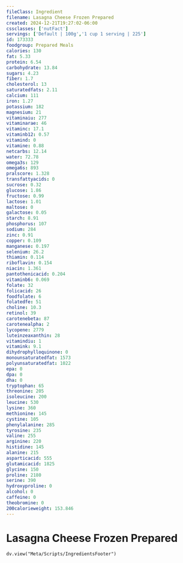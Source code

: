 ```yaml
---
fileClass: Ingredient
filename: Lasagna Cheese Frozen Prepared
created: 2024-12-21T19:27:02-06:00
cssclasses: ['nutFact']
servings: ['Default | 100g','1 cup 1 serving | 225']
id: 173333
foodgroup: Prepared Meals
calories: 130
fat: 5.33
protein: 6.54
carbohydrate: 13.84
sugars: 4.23
fiber: 1.7
cholesterol: 13
saturatedfats: 2.11
calcium: 111
iron: 1.27
potassium: 182
magnesium: 21
vitaminaiu: 277
vitaminarae: 46
vitaminc: 17.1
vitaminb12: 0.57
vitamind: 0
vitamine: 0.88
netcarbs: 12.14
water: 72.78
omega3s: 129
omega6s: 893
pralscore: 1.328
transfattyacids: 0
sucrose: 0.32
glucose: 1.86
fructose: 0.99
lactose: 1.01
maltose: 0
galactose: 0.05
starch: 8.91
phosphorus: 107
sodium: 284
zinc: 0.91
copper: 0.109
manganese: 0.197
selenium: 26.2
thiamin: 0.114
riboflavin: 0.154
niacin: 1.361
pantothenicacid: 0.204
vitaminb6: 0.069
folate: 32
folicacid: 26
foodfolate: 6
folatedfe: 51
choline: 10.3
retinol: 39
carotenebeta: 87
carotenealpha: 2
lycopene: 2779
luteinzeaxanthin: 28
vitamindiu: 1
vitamink: 9.1
dihydrophylloquinone: 0
monounsaturatedfat: 1573
polyunsaturatedfat: 1022
epa: 0
dpa: 0
dha: 0
tryptophan: 65
threonine: 205
isoleucine: 200
leucine: 530
lysine: 360
methionine: 145
cystine: 105
phenylalanine: 285
tyrosine: 235
valine: 255
arginine: 220
histidine: 145
alanine: 215
asparticacid: 555
glutamicacid: 1825
glycine: 150
proline: 2180
serine: 390
hydroxyproline: 0
alcohol: 0
caffeine: 0
theobromine: 0
200calorieweight: 153.846
---
```


# Lasagna Cheese Frozen Prepared

```dataviewjs
dv.view("Meta/Scripts/IngredientsFooter")
```